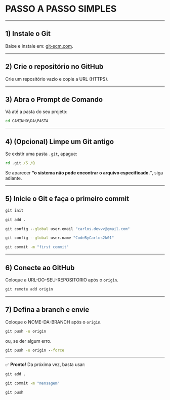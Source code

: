 # **PASSO A PASSO SIMPLES**

---

## **1) Instale o Git**

Baixe e instale em: [git-scm.com](https://git-scm.com).

---

## **2) Crie o repositório no GitHub**

Crie um repositório vazio e copie a URL (HTTPS).

---

## **3) Abra o Prompt de Comando**

Vá até a pasta do seu projeto:

```bat
cd CAMINHO\DA\PASTA
```

---

## **4) (Opcional) Limpe um Git antigo**

Se existir uma pasta `.git`, apague:

```bat
rd .git /S /Q
```

Se aparecer **“o sistema não pode encontrar o arquivo especificado.”**, siga adiante.

---

## **5) Inicie o Git e faça o primeiro commit**

```bat
git init
```

```bat
git add .
```

```bat
git config --global user.email "carlos.devvv@gmail.com"
```

```bat
git config --global user.name "CodeByCarlos2k01"
```

```bat
git commit -m "first commit"
```

---

## **6) Conecte ao GitHub**
Coloque a URL-DO-SEU-REPOSITORIO após o `origin`.
```bat
git remote add origin 
```

---

## **7) Defina a branch e envie**
Coloque o NOME-DA-BRANCH após o `origin`.<br>
```bat
git push -u origin 
```
ou, se der algum erro.
```bat
git push -u origin --force
```
---

✅ **Pronto!**
Da próxima vez, basta usar:

```bat
git add .
```
```bat
git commit -m "mensagem"
```
```bat
git push
```
